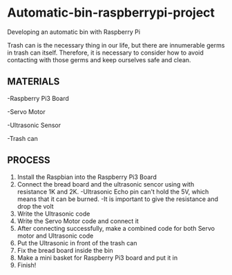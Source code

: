 # Automatic-bin-raspberrypi-project
Developing an automatic bin with Raspberry Pi


Trash can is the necessary thing in our life, but there are innumerable germs in trash can itself. 
Therefore, it is necessary to consider how to avoid contacting with those germs and keep ourselves safe and clean.

## MATERIALS
-Raspberry Pi3 Board

-Servo Motor

-Ultrasonic Sensor

-Trash can

## PROCESS
1. Install the Raspbian into the Raspberry Pi3 Board
2. Connect the bread board and the ultrasonic sencor using with resistance 1K and 2K.
 -Ultrasonic Echo pin can't hold the 5V, which means that it can be burned.
 -It is important to give the resistance and drop the volt
3. Write the Ultrasonic code
4. Write the Servo Motor code and connect it
5. After connecting successfully, make a combined code for both Servo motor and Ultrasonic code
6. Put the Ultrasonic in front of the trash can
7. Fix the bread board inside the bin
8. Make a mini basket for Raspberry Pi3 board and put it in
9. Finish!

